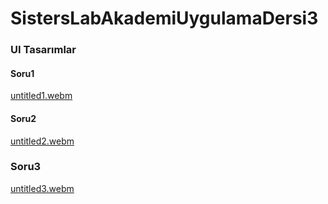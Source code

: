 # SistersLabAkademiUygulamaDersi3

### UI Tasarımlar

#### Soru1
[untitled1.webm](https://github.com/mendess12/SistersLabAkademiUygulamaDersi3/assets/76566952/0415a88b-970f-479f-a585-9b35d3447f4e) 

#### Soru2
[untitled2.webm](https://github.com/mendess12/SistersLabAkademiUygulamaDersi3/assets/76566952/01992cea-941a-460f-98e0-2d8a3e552506)

### Soru3
[untitled3.webm](https://github.com/mendess12/SistersLabAkademiUygulamaDersi3/assets/76566952/9a92c901-f293-4af2-b2c5-624c4c38b1ee)



